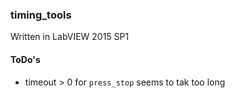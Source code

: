 ### timing_tools

Written in LabVIEW 2015 SP1

#### ToDo's
 - timeout > 0 for `press_stop` seems to tak too long
